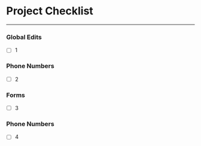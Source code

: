 # <i class="far fa-check-square"></i> Project Checklist
***

### Global Edits
- [ ] 1

### Phone Numbers
- [ ] 2

### Forms
- [ ] 3

### Phone Numbers
- [ ] 4
